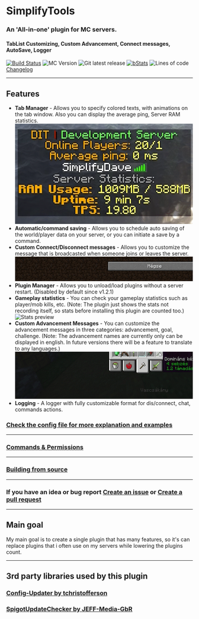 # SimplifyTools  
### An 'All-in-one' plugin for MC servers. 
#### TabList Customizing, Custom Advancement, Connect messages, AutoSave, Logger
 [![Build Status](https://ci.ditservices.hu/job/SimplifyTools/badge/icon)](https://ci.ditservices.hu/job/SimplifyTools/) ![ MC Version](https://ci.ditservices.hu/job/SimplifyTools/badge/icon?subject=MC&status=1.12%20-%201.20.1&color=darkblue)  ![Git latest release](https://img.shields.io/github/v/release/LabodiDavid/SimplifyTools)  [![bStats](https://ci.ditservices.hu/job/SimplifyTools/badge/icon?subject=bStats&status=3.0&color=brightgreen)](https://bstats.org/plugin/bukkit/SimplifyTools/15108) ![Lines of code](https://tokei.rs/b1/github/LabodiDavid/SimplifyTools?category=code)
<br>[Changelog](docs/ChangeLog.md)
<hr>



## Features

 - **Tab Manager** - Allows you to specify colored texts, with animations on the tab window.
		 Also you can display the average ping, Server RAM statistics.
 ![Tab manager preview](docs/img/1.gif)
 - **Automatic/command saving** - Allows you to schedule auto saving of the world/player data on your server, or you can initiate a save by a command.
 - **Custom Connect/Disconnect messages** - Allows you to customize the message that is broadcasted when someone joins or leaves the server.
  ![Connect messages preview](docs/img/2.gif)
 - **Plugin Manager** - Allows you to unload/load plugins without a server restart. (Disabled by default since v1.2.1)
 - **Gameplay statistics** - You can check your gameplay statistics such as player/mob kills, etc.
 (Note: The plugin just shows the stats not recording itself, so stats before installing this plugin are counted too.)
  ![Stats preview](docs/img/3.gif)
 - **Custom Advancement Messages** - You can customize the advancement messages in three categories: advancement, goal, challenge. 
 (Note: The advancement names are currently only can be displayed in english. In future versions there will be a feature to translate to any languages.)
  ![Advancement Messages preview](docs/img/4.gif)
 - **Logging** - A logger with fully customizable format for dis/connect, chat, commands actions.
### [Check the config file for more explanation and examples](https://github.com/LabodiDavid/SimplifyTools/blob/main/src/main/resources/config.yml)
_________________
### [Commands & Permissions](docs/cmd_perms.md)
_________________
### [Building from source](docs/BUILDING.md)
_________________
### If you have an idea or bug report [Create an issue](https://github.com/LabodiDavid/SimplifyTools/issues/new/choose) or [Create a pull request](https://github.com/LabodiDavid/SimplifyTools/compare)
_________________
## Main goal
My main goal is to create a single plugin that has many features, so it's can replace plugins that i often use on my servers while lowering the plugins count.
_________________
## 3rd party libraries used by this plugin
### [Config-Updater by tchristofferson](https://github.com/tchristofferson/Config-Updater)
### [SpigotUpdateChecker by JEFF-Media-GbR](https://github.com/JEFF-Media-GbR/Spigot-UpdateChecker)